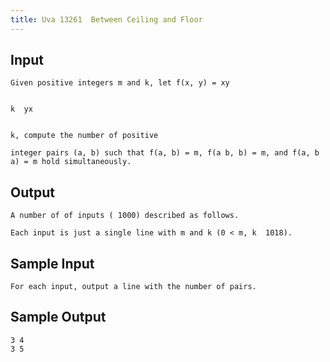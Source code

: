 ```yaml
---
title: Uva 13261  Between Ceiling and Floor
---
```



## Input

```text
Given positive integers m and k, let f(x, y) = xy


k  yx


k, compute the number of positive

integer pairs (a, b) such that f(a, b) = m, f(a b, b) = m, and f(a, b a) = m hold simultaneously.
```

## Output

```text
A number of of inputs ( 1000) described as follows.

Each input is just a single line with m and k (0 < m, k  1018).

```

## Sample Input

```text
For each input, output a line with the number of pairs.

```

## Sample Output

```text
3 4
3 5

```
